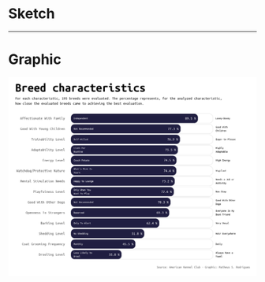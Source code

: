 # Sketch

------------------------------------------------------------------------

# Graphic

![TidyTuesday - week 05](plot.png)
